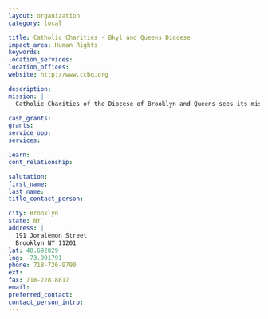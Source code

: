 ```yaml
---
layout: organization
category: local

title: Catholic Charities - Bkyl and Queens Diocese
impact_area: Human Rights
keywords: 
location_services: 
location_offices: 
website: http://www.ccbq.org

description: 
mission: |
  Catholic Charities of the Diocese of Brooklyn and Queens sees its mission as sharing in the promotion of unity among all persons by seeking to develop caring communities. 

cash_grants: 
grants: 
service_opp: 
services: 

learn: 
cont_relationship: 

salutation: 
first_name: 
last_name: 
title_contact_person: 

city: Brooklyn
state: NY
address: |
  191 Joralemon Street    
  Brooklyn NY 11201
lat: 40.692829
lng: -73.991791
phone: 718-726-9790
ext: 
fax: 718-728-8817
email: 
preferred_contact: 
contact_person_intro: 
---
```

